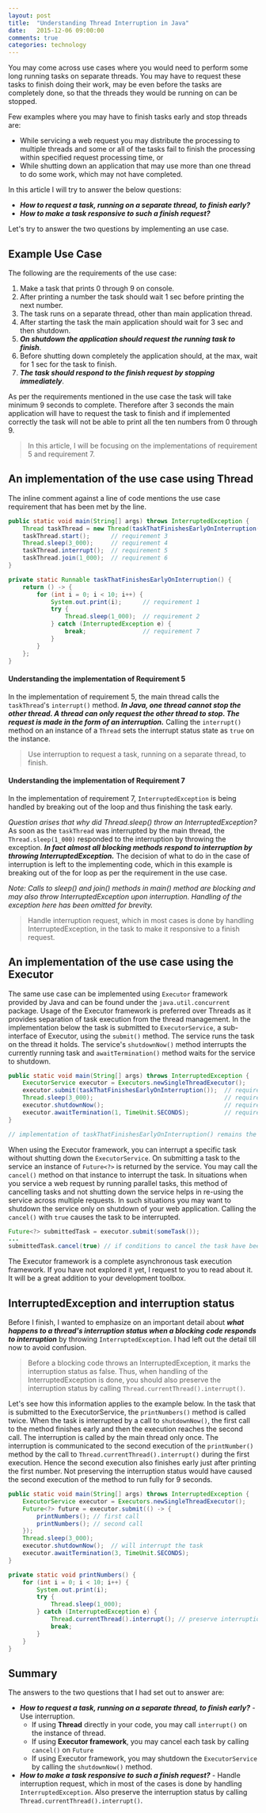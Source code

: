 ```yaml
---
layout: post
title:  "Understanding Thread Interruption in Java"
date:   2015-12-06 09:00:00
comments: true
categories: technology
---
```


You may come across use cases where you would need to perform some long running tasks on separate threads. 
You may have to request these tasks to finish doing their work, may be even before the tasks are completely 
done, so that the threads they would be running on can be stopped. 

Few examples where you may have to finish tasks early and stop threads are:
 
* While servicing a web request you may distribute the processing to multiple threads and some or all of 
the tasks fail to finish the processing within specified request processing time, or 
* While shutting down an application that may use more than one thread to do some work, which may not have 
completed.

In this article I will try to answer the below questions:

* ___How to request a task, running on a separate thread, to finish early?___
* ___How to make a task responsive to such a finish request?___

Let's try to answer the two questions by implementing an use case.

## Example Use Case
The following are the requirements of the use case:

1. Make a task that prints 0 through 9 on console.
2. After printing a number the task should wait 1 sec before printing the next number.
3. The task runs on a separate thread, other than main application thread.
4. After starting the task the main application should wait for 3 sec and then shutdown. 
5. ___On shutdown the application should request the running task to finish___.
6. Before shutting down completely the application should, at the max, wait for 1 sec for the task to finish.
7. ___The task should respond to the finish request by stopping immediately___.

As per the requirements mentioned in the use case the task will take minimum 9 seconds to complete. Therefore 
after 3 seconds the main application will have to request the task to finish and if implemented correctly the 
task will not be able to print all the ten numbers from 0 through 9.

> In this article, I will be focusing on the implementations of requirement 5 and requirement 7.

## An implementation of the use case using Thread
The inline comment against a line of code mentions the use case requirement that has been met by the line. 
 
```java
public static void main(String[] args) throws InterruptedException {
    Thread taskThread = new Thread(taskThatFinishesEarlyOnInterruption());
    taskThread.start();      // requirement 3
    Thread.sleep(3_000);     // requirement 4
    taskThread.interrupt();  // requirement 5
    taskThread.join(1_000);  // requirement 6
}

private static Runnable taskThatFinishesEarlyOnInterruption() {
    return () -> {
        for (int i = 0; i < 10; i++) {
            System.out.print(i);      // requirement 1
            try {
                Thread.sleep(1_000);  // requirement 2
            } catch (InterruptedException e) {
                break;                // requirement 7
            }
        }
    };
}
``` 

#### Understanding the implementation of Requirement 5
In the implementation of requirement 5, the main thread calls the `taskThread`'s `interrupt()` method. ___In Java, 
one thread cannot stop the other thread. A thread can only request the other thread to stop. The request 
is made in the form of an interruption.___ Calling the `interrupt()` method on an instance of a `Thread` sets 
the interrupt status state as `true` on the instance.

> Use interruption to request a task, running on a separate thread, to finish.

#### Understanding the implementation of Requirement 7
In the implementation of requirement 7, `InterruptedException` is being handled by breaking out of the loop and 
thus finishing the task early. 

*Question arises that why did Thread.sleep() throw an 
InterruptedException?* As soon as the `taskThread` was interrupted by the main 
thread, the `Thread.sleep(1_000)` responded to the interruption by throwing the exception. 
___In fact almost all blocking methods respond to interruption by throwing InterruptedException.___ 
The decision of what to do in the case of interruption is left to the implementing code, which in this 
example is breaking out of the for loop as per the requirement in the use case.

*Note: Calls to sleep() and join() methods in main() method are blocking and may also throw InterruptedException 
upon interruption. Handling of the exception here has been omitted for brevity.*

> Handle interruption request, which in most cases is done by handling InterruptedException, in the task to 
make it responsive to a finish request.

## An implementation of the use case using the Executor
The same use case can be implemented using `Executor` framework provided by Java and can be found under the 
`java.util.concurrent` package. Usage of the Executor framework is preferred over Threads as it provides 
separation of task execution from the thread management. In the implementation below the task is submitted to 
`ExecutorService`, a sub-interface of Executor, using the `submit()` method. The service runs the 
task on the thread it holds. The service's `shutdownNow()` method interrupts the currently running 
task and `awaitTermination()` method waits for the service to shutdown.

```java
public static void main(String[] args) throws InterruptedException {
    ExecutorService executor = Executors.newSingleThreadExecutor();
    executor.submit(taskThatFinishesEarlyOnInterruption());  // requirement 3
    Thread.sleep(3_000);                                     // requirement 4
    executor.shutdownNow();                                  // requirement 5
    executor.awaitTermination(1, TimeUnit.SECONDS);          // requirement 6
}

// implementation of taskThatFinishesEarlyOnInterruption() remains the same
```

When using the Executor framework, you can interrupt a specific task without shutting down the 
`ExecutorService`. On submitting a task to the service an instance of `Future<?>` is returned by 
the service. You may call the `cancel()` method on that instance to interrupt the task. 
In situations when you service a web request by running parallel tasks, this method of cancelling tasks 
and not shutting down the service helps in re-using the service across multiple requests. In such 
situations you may want to shutdown the service only on shutdown of your web application. Calling the 
`cancel()` with `true` causes the task to be interrupted. 

```java
Future<?> submittedTask = executor.submit(someTask());
...
submittedTask.cancel(true) // if conditions to cancel the task have been met
```

The Executor framework is a complete asynchronous task execution framework. If you have not explored it 
yet, I request to you to read about it. It will be a great addition to your development toolbox. 

## InterruptedException and interruption status
Before I finish, I wanted to emphasize on an important detail about ___what happens to a thread's interruption 
status when a blocking code responds to interruption___ by throwing `InterruptedException`. I had left out the 
detail till now to avoid confusion. 

> Before a blocking code throws an InterruptedException, it marks the interruption status as false. Thus, when 
handling of the InterruptedException is done, you should also preserve the interruption status by calling 
`Thread.currentThread().interrupt()`.

Let's see how this information applies to the example below. In the task that is submitted to the ExecutorService, 
the `printNumbers()` method is called twice. When the task is interrupted by a call to `shutdownNow()`, the 
first call to the method finishes early and then the execution reaches the second call. The interruption is called 
by the main thread only once. The interruption is communicated to the second execution of the `printNumber()` method 
by the call to `Thread.currentThread().interrupt()` during the first execution. Hence the second execution also 
finishes early just after printing the first number. Not preserving the interruption status would have caused 
the second execution of the method to run fully for 9 seconds.

```java
public static void main(String[] args) throws InterruptedException {
    ExecutorService executor = Executors.newSingleThreadExecutor();
    Future<?> future = executor.submit(() -> {
        printNumbers(); // first call
        printNumbers(); // second call
    });
    Thread.sleep(3_000);                                     
    executor.shutdownNow();  // will interrupt the task
    executor.awaitTermination(3, TimeUnit.SECONDS);
}

private static void printNumbers() {
    for (int i = 0; i < 10; i++) {
        System.out.print(i);
        try {
            Thread.sleep(1_000);
        } catch (InterruptedException e) {
            Thread.currentThread().interrupt(); // preserve interruption status
            break;
        }
    }
}
```


## Summary
The answers to the two questions that I had set out to answer are:
  
* ___How to request a task, running on a separate thread, to finish early?___ - Use interruption. 
    * If using __Thread__ directly in your code, you may call `interrupt()` on the instance of thread.
    * If using __Executor framework__, you may cancel each task by calling `cancel()` on `Future` 
    * If using Executor framework, you may shutdown the `ExecutorService` by calling the `shutdownNow()` method.
* ___How to make a task responsive to such a finish request?___ - Handle interruption request, which in 
most of the cases is done by handling `InterruptedException`. Also preserve the interruption status by calling 
`Thread.currentThread().interrupt()`.

